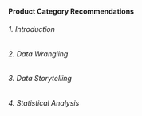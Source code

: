 #### Product Category Recommendations

###### 1. Introduction
###### 2. Data Wrangling
###### 3. Data Storytelling
###### 4. Statistical Analysis
